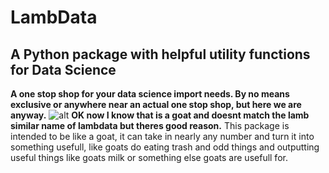 # LambData

## A Python package with helpful utility functions for Data Science

**A one stop shop for your data science import needs. By no means exclusive or anywhere near an actual one stop shop, but here we are anyway.**
![alt](https://www.sciencemag.org/sites/default/files/styles/article_main_large/public/cc_20120702-1848_16x9.jpg?itok=embMTBY2)
**OK now I know that is a goat and doesnt match the lamb similar name of lambdata but theres good reason.**
This package is intended to be like a goat, it can take in nearly any number and turn it into something usefull, like goats do eating trash and odd things and outputting useful things like goats milk or something  else goats are usefull for.